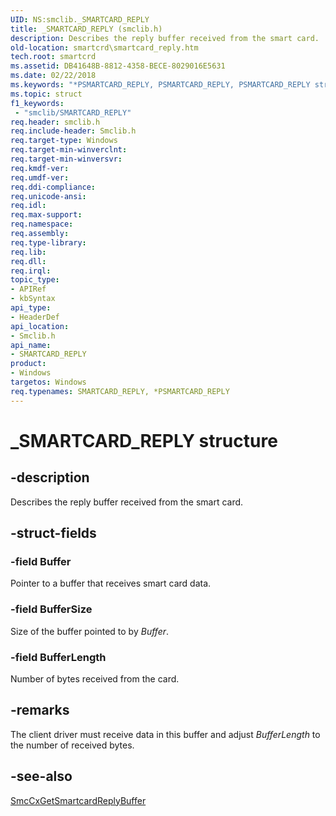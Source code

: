 ```yaml
---
UID: NS:smclib._SMARTCARD_REPLY
title: _SMARTCARD_REPLY (smclib.h)
description: Describes the reply buffer received from the smart card.
old-location: smartcrd\smartcard_reply.htm
tech.root: smartcrd
ms.assetid: DB41648B-8812-4358-BECE-8029016E5631
ms.date: 02/22/2018
ms.keywords: "*PSMARTCARD_REPLY, PSMARTCARD_REPLY, PSMARTCARD_REPLY structure pointer [Smart Card Reader Devices], SMARTCARD_REPLY, SMARTCARD_REPLY structure [Smart Card Reader Devices], _SMARTCARD_REPLY, smartcrd.smartcard_reply, smclib/PSMARTCARD_REPLY, smclib/SMARTCARD_REPLY"
ms.topic: struct
f1_keywords:
 - "smclib/SMARTCARD_REPLY"
req.header: smclib.h
req.include-header: Smclib.h
req.target-type: Windows
req.target-min-winverclnt: 
req.target-min-winversvr: 
req.kmdf-ver: 
req.umdf-ver: 
req.ddi-compliance: 
req.unicode-ansi: 
req.idl: 
req.max-support: 
req.namespace: 
req.assembly: 
req.type-library: 
req.lib: 
req.dll: 
req.irql: 
topic_type:
- APIRef
- kbSyntax
api_type:
- HeaderDef
api_location:
- Smclib.h
api_name:
- SMARTCARD_REPLY
product:
- Windows
targetos: Windows
req.typenames: SMARTCARD_REPLY, *PSMARTCARD_REPLY
---
```


# _SMARTCARD_REPLY structure


## -description


Describes the reply buffer received from the smart card.   


## -struct-fields




### -field Buffer

Pointer to a buffer that  receives smart card data.


### -field BufferSize

Size of the buffer pointed to by <i>Buffer</i>.


### -field BufferLength

Number of bytes received from the card.


## -remarks



The client driver must receive data in this buffer and   adjust <i>BufferLength</i> to the number of received bytes. 




## -see-also




<a href="https://docs.microsoft.com/previous-versions/dn946592(v=vs.85)">SmcCxGetSmartcardReplyBuffer</a>
 

 


